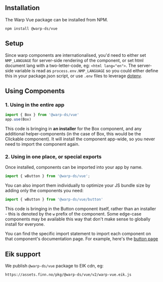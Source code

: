 ## Installation

The Warp Vue package can be installed from NPM.

```shell
npm install @warp-ds/vue
```

## Setup

Since warp components are internationalised, you'd need to either set `NMP_LANGUAGE` for server-side rendering of the component, or set html document lang with a two-letter-code, eg: `<html lang="en">`. The server-side variable is read as `process.env.NMP_LANGUAGE` so you could either define this in your package.json script, or use `.env` files to leverage [dotenv](https://github.com/motdotla/dotenv).


## Using Components

### 1. Using in the entire app

```js
import { Box } from '@warp-ds/vue'
app.use(Box)
```

This code is bringing in **an installer** for the Box component, and any additional helper-components (in the case of Box, this would be the Clickable component). It will install the component app-wide, so you never need to import the component again.

### 2. Using in one place, or special exports

Once installed, components can be imported into your app by name.

```js
import { wButton } from '@warp-ds/vue';
```

You can also import them individually to optimize your JS bundle size by adding only the components you need:
```js
import { wButton } from '@warp-ds/vue/button'

```

This code is bringing in the Button component itself, rather than an installer - this is denoted by the `w` prefix of the component. Some edge-case components may be available this way that don't make sense to globally install for everyone.

You can find the specific import statement to import each component on that
component's documentation page. For example, here's the [button page](/components/buttons/)

## Eik support
We publish `@warp-ds/vue` package to EIK cdn, eg:
```
https://assets.finn.no/pkg/@warp-ds/vue/v2/warp-vue.eik.js
```

